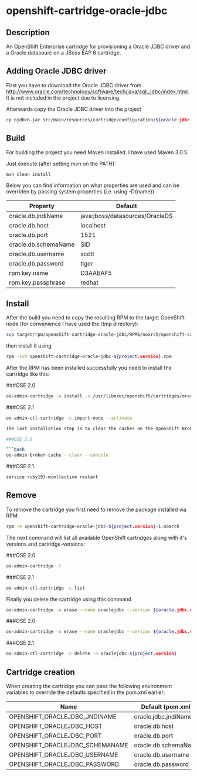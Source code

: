 # openshift-cartridge-oracle-jdbc

## Description

An OpenShift Enterprise cartridge for provisioning a Oracle JDBC driver and a Oracle datasourc on a JBoss EAP 6 cartridge.

## Adding Oracle JDBC driver

First you have to download the Oracle JDBC driver from http://www.oracle.com/technology/software/tech/java/sqlj_jdbc/index.html. It is not included in the project due to licensing.

Afterwards copy the Oracle JDBC driver into the project

```bash
cp ojdbc6.jar src/main/resources/cartridge/configuration/${oracle.jdbc.version}/modules/com/oracle/jdbc/main
```

## Build

For building the project you need Maven installed. I have used Maven 3.0.5.

Just execute (after setting mvn on the PATH):

```bash
mvn clean install
```

Below you can find information on what properties are used and can be overriden by passing system properties (i.e. using -D{name})

|Property|Default|
|--------|-------|
|oracle.db.jndiName|java:jboss/datasources/OracleDS|
|oracle.db.host|localhost|
|oracle.db.port|1521|
|oracle.db.schemaName|SID|
|oracle.db.username|scott|
|oracle.db.password|tiger|
|rpm.key.name|D3AABAF5|
|rpm.key.passphrase|redhat|

## Install

After the build you need to copy the resulting RPM to the target OpenShift node (for convenience I have used the /tmp directory):

```bash
scp target/rpm/openshift-cartridge-oracle-jdbc/RPMS/noarch/openshift-cartridge-oracle-jdbc-${project.version}-1.noarch.rpm root@${openshift.node.ip}:/tmp
```

then install it using

```bash
rpm -ivh openshift-cartridge-oracle-jdbc-${project.version}.rpm
```

After the RPM has been installed successfully you need to install the cartridge like this:

###OSE 2.0

```bash
oo-admin-cartridge -a install -s /usr/libexec/openshift/cartridges/oraclejdbc
```

###OSE 2.1

```bash
oo-admin-ctl-cartridge -c import-node --activate

The last installation step is to clear the caches on the OpenShift Broker:

###OSE 2.0

```bash
oo-admin-broker-cache --clear --console
```

###OSE 2.1

```bash
service ruby193-mcollective restart
```

## Remove

To remove the cartridge you first need to remove the package installed via RPM:

```bash
rpm -e openshift-cartridge-oracle-jdbc-${project.version}-1.noarch
```

The next command will list all available OpenShift cartridges along with it's versions and cartridge-versions:

###OSE 2.0
```bash
oo-admin-cartridge -l
```

###OSE 2.1

```bash
oo-admin-ctl-cartridge -c list
```

Finally you delete the cartridge using this command

```bash
oo-admin-cartridge -a erase --name oraclejdbc --version ${oracle.jdbc.version} --cartridge_version ${project.version}
```

###OSE 2.0

```bash
oo-admin-cartridge -a erase --name oraclejdbc --version ${oracle.jdbc.version} --cartridge_version ${project.version}
```

###OSE 2.1

```bash
oo-admin-ctl-cartridge -c delete -n oraclejdbc-${project.version}
```

## Cartridge creation

When creating the cartridge you can pass the following environment variables to override the defaults specified in the pom.xml earlier:

|Name|Default (pom.xml)|
|----|------------------|
|OPENSHIFT_ORACLEJDBC_JNDINAME|oracle.jdbc.jndiName|
|OPENSHIFT_ORACLEJDBC_HOST|oracle.db.host|
|OPENSHIFT_ORACLEJDBC_PORT|oracle.db.port|
|OPENSHIFT_ORACLEJDBC_SCHEMANAME|oracle.db.schemaName|
|OPENSHIFT_ORACLEJDBC_USERNAME|oracle.db.username|
|OPENSHIFT_ORACLEJDBC_PASSWORD|oracle.db.password|
